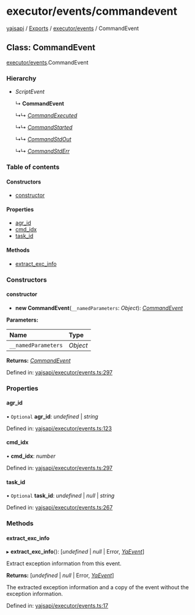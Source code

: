 # executor/events/commandevent

[yajsapi](https://github.com/golemfactory/yagna-docs/tree/9699eb3e934dbc2c15063c37bc7a317a2c47fef4/yajsapi/README.md) / [Exports](https://github.com/golemfactory/yagna-docs/tree/9699eb3e934dbc2c15063c37bc7a317a2c47fef4/yajsapi/modules.md) / [executor/events](../yajsapi-2/executor_events.md) / CommandEvent

## Class: CommandEvent

[executor/events](../yajsapi-2/executor_events.md).CommandEvent

### Hierarchy

* _ScriptEvent_

  ↳ **CommandEvent**

  ↳↳ [_CommandExecuted_](executor_events.commandexecuted.md)

  ↳↳ [_CommandStarted_](executor_events.commandstarted.md)

  ↳↳ [_CommandStdOut_](executor_events.commandstdout.md)

  ↳↳ [_CommandStdErr_](executor_events.commandstderr.md)

### Table of contents

#### Constructors

* [constructor](executor_events.commandevent.md#constructor)

#### Properties

* [agr\_id](executor_events.commandevent.md#agr_id)
* [cmd\_idx](executor_events.commandevent.md#cmd_idx)
* [task\_id](executor_events.commandevent.md#task_id)

#### Methods

* [extract\_exc\_info](executor_events.commandevent.md#extract_exc_info)

### Constructors

#### constructor

+ **new CommandEvent**\(`__namedParameters`: _Object_\): [_CommandEvent_](executor_events.commandevent.md)

**Parameters:**

| Name | Type |
| :--- | :--- |
| `__namedParameters` | _Object_ |

**Returns:** [_CommandEvent_](executor_events.commandevent.md)

Defined in: [yajsapi/executor/events.ts:297](https://github.com/golemfactory/yajsapi/blob/0a8d8c8/yajsapi/executor/events.ts#L297)

### Properties

#### agr\_id

• `Optional` **agr\_id**: _undefined_ \| _string_

Defined in: [yajsapi/executor/events.ts:123](https://github.com/golemfactory/yajsapi/blob/0a8d8c8/yajsapi/executor/events.ts#L123)

#### cmd\_idx

• **cmd\_idx**: _number_

Defined in: [yajsapi/executor/events.ts:297](https://github.com/golemfactory/yajsapi/blob/0a8d8c8/yajsapi/executor/events.ts#L297)

#### task\_id

• `Optional` **task\_id**: _undefined_ \| _null_ \| _string_

Defined in: [yajsapi/executor/events.ts:267](https://github.com/golemfactory/yajsapi/blob/0a8d8c8/yajsapi/executor/events.ts#L267)

### Methods

#### extract\_exc\_info

▸ **extract\_exc\_info**\(\): \[_undefined_ \| _null_ \| Error, [_YaEvent_](executor_events.yaevent.md)\]

Extract exception information from this event.

**Returns:** \[_undefined_ \| _null_ \| Error, [_YaEvent_](executor_events.yaevent.md)\]

The extracted exception information and a copy of the event without the exception information.

Defined in: [yajsapi/executor/events.ts:17](https://github.com/golemfactory/yajsapi/blob/0a8d8c8/yajsapi/executor/events.ts#L17)


